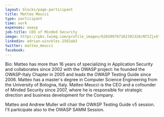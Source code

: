 ```yaml
---
layout: blocks/page-participant
title: Matteo Meucci
type: participant
time: work
expenses: owasp
job-title: CEO of Minded Security
image: https://pbs.twimg.com/profile_images/620209707102392320/NTIZjxXt.jpg
linkedin: adrian-winckles-2582ab3
twitter: matteo_meucci
facebook:
---
```


Bio: Matteo has more than 16 years of specializing in Application Security and collaborates since 2002 with the OWASP project:
he founded the OWASP-Italy Chapter in 2005 and leads the OWASP Testing Guide since 2006. 
Matteo has a master's degree in Computer Science Engineering from the University of Bologna, Italy.
Matteo Meucci is the CEO and a cofounder of Minded Security since 2007, where he is responsible for strategic direction
and business development for the Company. 

Matteo and Andrew Muller will chair the OWASP Testing Guide v5 session.
I'll participate also to the OWASP SAMM Session.
